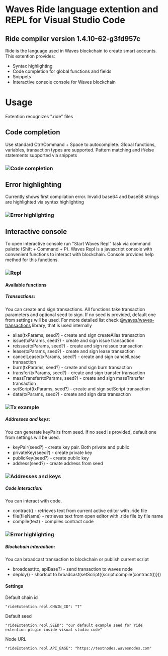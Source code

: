 # Waves Ride language extention and REPL for Visual Studio Code
## Ride compiler version 1.4.10-62-g3fd957c

Ride is the language used in Waves blockchain to create smart accounts. This extention provides:
* Syntax highlighting
* Code completion for global functions and fields
* Snippets
* Interactive console console for Waves blockchain

# Usage

Extention recognizes ".ride" files

## Code completion

Use standard Ctrl/Command + Space to autocomplete. Global functions, variables, transaction types are supported. Pattern
matching and if/else statements supported via snippets
### ![](assets/completion.gif "Code completion")
## Error highlighting

Currently shows first compilation error. Invalid base64 and base58 strings are highlighted via syntax highlighting
### ![](assets/error.gif "Error highlighting")
## Interactive console

To open interactive console run "Start Waves Repl" task via command palette (Shift + Command + P).
Waves Repl is a javascript console with convenient functions to interact with blockchain.
Console provides help method for this functions. 
### ![](assets/repl.gif "Repl")

#### Available functions
##### Transactions:
You can create and sign transactions.  All functions take transaction parameters and optional seed to sign.
If no seed is provided, default one from settings will be used. For more detailed list check [@waves/waves-transactions](https://wavesplatform.github.io/waves-transactions/) library, that is used internally

* alias(txParams, seed?) - create and sign createAlias transaction
* issue(txParams, seed?) - create and sign issue transaction
* reissue(txParams, seed?) - create and sign reissue transaction
* lease(txParams, seed?) - create and sign lease transaction
* cancelLease(txParams, seed?) - create and sign cancelLease transaction
* burn(txParams, seed?) - create and sign burn transaction
* transfer(txParams, seed?) - create and sign transfer transaction
* massTransfer(txParams, seed?) - create and sign massTransfer transaction
* setScript(txParams, seed?) - create and sign setScript transaction
* data(txParams, seed?) - create and sign data transaction
### ![](assets/dataTx.gif "Tx example")

##### Addresses and keys:
You can generate keyPairs from seed. If no seed is provided, default one from settings will be used.
* keyPair(seed?) - create key pair. Both private and public
* privateKey(seed?) - create private key
* publicKey(seed?) - create public key
* address(seed?) - create address from seed
### ![](assets/addresses-keys.gif "Addresses and keys")

##### Code interaction:
You can interact with code.
* contract() - retrieves text from current active editor with .ride file
* file(fileName) - retrieves text from open editor with .ride file by file name
* compile(text) - compiles contract code
### ![](assets/code-interaction.gif "Error highlighting")

##### Blockchain interaction:
You can broadcast transaction to blockchain or publish current script
* broadcast(tx, apiBase?) - send transaction to waves node
* deploy() - shortcut to broadcast(setScript({script:compile(contract())}))

#### Settings
Default chain id
```
"rideExtention.repl.CHAIN_ID": "T"
```
Default seed
```
"rideExtention.repl.SEED": "our default example seed for ride extention plugin inside visual studio code"
```
Node URL
```
"rideExtention.repl.API_BASE": "https://testnodes.wavesnodes.com"
```
